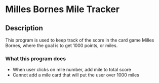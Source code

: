 # Milles Bornes Mile Tracker

## Description
This program is used to keep track of the score in the card game Milles Bornes, where the goal is to get 1000 points, or miles.

### What this program does
- When user clicks on mile number, add mile to total score
- Cannot add a mile card that will put the user over 1000 miles